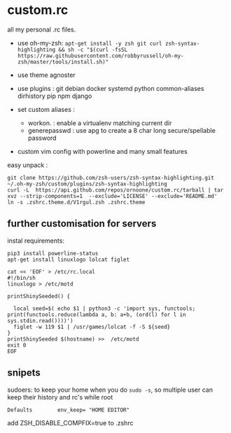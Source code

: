 custom.rc
=========

all my personal .rc files.

- use oh-my-zsh: 
    `apt-get install -y zsh git curl zsh-syntax-highlighting && sh -c "$(curl -fsSL https://raw.githubusercontent.com/robbyrussell/oh-my-zsh/master/tools/install.sh)"`
- use theme agnoster
- use plugins : git debian docker systemd python common-aliases dirhistory pip npm django
- set custom aliases : 

  * workon. : enable a virtualenv matching current dir
  * generepasswd : use apg to create a 8 char long secure/spellable password

- custom vim config with powerline and many small features


easy unpack : 

    git clone https://github.com/zsh-users/zsh-syntax-highlighting.git ~/.oh-my-zsh/custom/plugins/zsh-syntax-highlighting
    curl -L  https://api.github.com/repos/ornoone/custom.rc/tarball | tar  xvz --strip-components=1  --exclude='LICENSE' --exclude='README.md'
    ln -s .zshrc.theme.d/V1rgul.zsh .zshrc.theme

further customisation for servers 
---------------------------------

instal requirements:
    
    pip3 install powerline-status
    apt-get install linuxlogo lolcat figlet 
    
    cat << 'EOF' > /etc/rc.local 
    #!/bin/sh
    linuxlogo > /etc/motd

    printShinySeeded() {
    
      local seed=$( echo $1 | python3 -c 'import sys, functools; print(functools.reduce(lambda a, b: a+b, (ord(l) for l in sys.stdin.read())))')
      figlet -w 119 $1 | /usr/games/lolcat -f -S ${seed}
    }
    printShinySeeded $(hostname) >>  /etc/motd
    exit 0
    EOF
    
snipets
-------

sudoers: to keep your home when you do `sudo -s`, so multiple user can keep their history and rc's while root

    Defaults        env_keep= "HOME EDITOR"

add ZSH_DISABLE_COMPFIX=true to .zshrc
